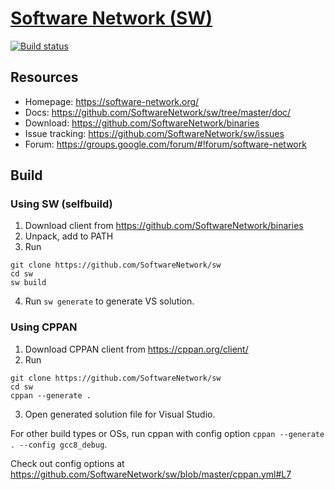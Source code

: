 # [Software Network (SW)](https://cppan.org/)

[![Build status](https://ci.appveyor.com/api/projects/status/3mf8eall4lf764sk/branch/master?svg=true)](https://ci.appveyor.com/project/egorpugin/sw/branch/master)

## Resources

- Homepage: https://software-network.org/
- Docs: https://github.com/SoftwareNetwork/sw/tree/master/doc/
- Download: https://github.com/SoftwareNetwork/binaries
- Issue tracking: https://github.com/SoftwareNetwork/sw/issues
- Forum: https://groups.google.com/forum/#!forum/software-network

## Build

### Using SW (selfbuild)

1. Download client from https://github.com/SoftwareNetwork/binaries
2. Unpack, add to PATH
3. Run
```
git clone https://github.com/SoftwareNetwork/sw
cd sw
sw build
```
4. Run `sw generate` to generate VS solution.

### Using CPPAN

1. Download CPPAN client from https://cppan.org/client/
2. Run 
```
git clone https://github.com/SoftwareNetwork/sw
cd sw
cppan --generate .
```
3. Open generated solution file for Visual Studio.

For other build types or OSs, run cppan with config option `cppan --generate . --config gcc8_debug`.

Check out config options at https://github.com/SoftwareNetwork/sw/blob/master/cppan.yml#L7
